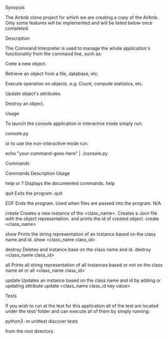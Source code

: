 Synopsis

The Airbnb clone project for which we are creating a copy of the Airbnb. Only some features will be implemented and will be listed below once completed.



Description

The Command Interpreter is used to manage the whole application's functionality from the command line, such as:



Crete a new object.

Retrieve an object from a file, database, etc.

Execute operation on objects. e.g. Count, compute statistics, etc.

Update object's attributes.

Destroy an object.

Usage

To launch the console application in interactive mode simply run:



console.py 



or to use the non-interactive mode run:



echo "your-command-goes-here" | ./console.py 



Commands

Commands	Description	Usage

help or ?	Displays the documented commands.	help

quit	Exits the program.	quit

EOF	Ends the program. Used when files are passed into the program.	N/A

create	Creates a new instance of the <class_name>. Creates a Json file with the object representation. and prints the id of created object.	create <class_name>

show	Prints the string representation of an instance based on the class name and id.	show <class_name class_id>

destroy	Deletes and instance base on the class name and id.	destroy <class_name class_id>

all	Prints all string representation of all instances based or not on the class name	all or all <class_name class_id>

update	Updates an instance based on the class name and id by adding or updating attribute	update <class_name class_id key value>

Tests

If you wish to run at the test for this application all of the test are located under the test/ folder and can execute all of them by simply running:



python3 -m unittest discover tests 



from the root directory.
